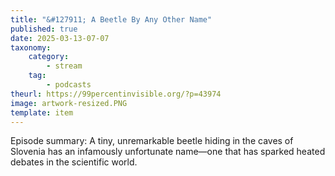 ```yaml
---
title: "&#127911; A Beetle By Any Other Name"
published: true
date: 2025-03-13-07-07
taxonomy:
    category:
        - stream
    tag:
        - podcasts
theurl: https://99percentinvisible.org/?p=43974
image: artwork-resized.PNG
template: item
---
```


Episode summary: A tiny, unremarkable beetle hiding in the caves of Slovenia has an infamously unfortunate name&mdash;one that has sparked heated debates in the scientific world.
